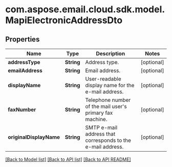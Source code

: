 
# com.aspose.email.cloud.sdk.model.MapiElectronicAddressDto

## Properties
Name | Type | Description | Notes
------------ | ------------- | ------------- | -------------
**addressType** | **String** | Address type.              |  [optional]
**emailAddress** | **String** | Email address.              |  [optional]
**displayName** | **String** | User-readable display name for the e-mail address.              |  [optional]
**faxNumber** | **String** | Telephone number of the mail user&#39;s primary fax machine.              |  [optional]
**originalDisplayName** | **String** | SMTP e-mail address that  corresponds to the e-mail address.              |  [optional]


    
    


    
    


    
    


    
    


    
    


[[Back to Model list]](README.md#documentation-for-models) [[Back to API list]](README.md#documentation-for-api-endpoints) [[Back to API README]](README.md)

